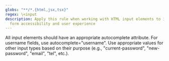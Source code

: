 ```yaml
---
globs: "**/*.{html,jsx,tsx}"
regex: \<input
description: Apply this rule when working with HTML input elements to improve
  form accessibility and user experience
---
```


All input elements should have an appropriate autocomplete attribute. For username fields, use autocomplete="username". Use appropriate values for other input types based on their purpose (e.g., "current-password", "new-password", "email", "tel", etc.).